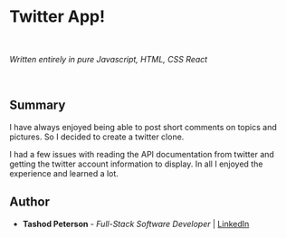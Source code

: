 <!-- @format -->

# Twitter App!

<br>

_Written entirely in pure Javascript, HTML, CSS React_

<br>

## Summary

I have always enjoyed being able to post short comments on topics and pictures. So I decided to create a twitter clone.

I had a few issues with reading the API documentation from twitter and getting the twitter account information to display. In all I enjoyed the experience and learned a lot.

## Author

- **Tashod Peterson** - _Full-Stack Software Developer_ | [LinkedIn](www.linkedin.com/in/tashod-peterson)
